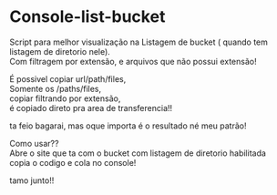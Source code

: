 # Console-list-bucket

Script para melhor visualização na Listagem de bucket ( quando tem listagem de diretorio nele).<br>
Com filtragem por extensão, e arquivos que não possui extensão!

É possivel copiar url/path/files,<br>
Somente os /paths/files,<br>
copiar filtrando por extensão,<br>
é copiado direto pra area de transferencia!!

ta feio bagarai, mas oque importa é o resultado né meu patrão!

Como usar??<br>
Abre o site que ta com o bucket com listagem de diretorio habilitada<br>
copia o codigo e cola no console! 

tamo junto!!

